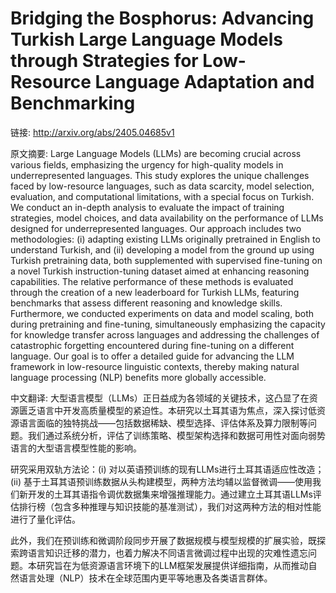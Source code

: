 # Bridging the Bosphorus: Advancing Turkish Large Language Models through Strategies for Low-Resource Language Adaptation and Benchmarking

链接: http://arxiv.org/abs/2405.04685v1

原文摘要:
Large Language Models (LLMs) are becoming crucial across various fields,
emphasizing the urgency for high-quality models in underrepresented languages.
This study explores the unique challenges faced by low-resource languages, such
as data scarcity, model selection, evaluation, and computational limitations,
with a special focus on Turkish. We conduct an in-depth analysis to evaluate
the impact of training strategies, model choices, and data availability on the
performance of LLMs designed for underrepresented languages. Our approach
includes two methodologies: (i) adapting existing LLMs originally pretrained in
English to understand Turkish, and (ii) developing a model from the ground up
using Turkish pretraining data, both supplemented with supervised fine-tuning
on a novel Turkish instruction-tuning dataset aimed at enhancing reasoning
capabilities. The relative performance of these methods is evaluated through
the creation of a new leaderboard for Turkish LLMs, featuring benchmarks that
assess different reasoning and knowledge skills. Furthermore, we conducted
experiments on data and model scaling, both during pretraining and fine-tuning,
simultaneously emphasizing the capacity for knowledge transfer across languages
and addressing the challenges of catastrophic forgetting encountered during
fine-tuning on a different language. Our goal is to offer a detailed guide for
advancing the LLM framework in low-resource linguistic contexts, thereby making
natural language processing (NLP) benefits more globally accessible.

中文翻译:
大型语言模型（LLMs）正日益成为各领域的关键技术，这凸显了在资源匮乏语言中开发高质量模型的紧迫性。本研究以土耳其语为焦点，深入探讨低资源语言面临的独特挑战——包括数据稀缺、模型选择、评估体系及算力限制等问题。我们通过系统分析，评估了训练策略、模型架构选择和数据可用性对面向弱势语言的大型语言模型性能的影响。

研究采用双轨方法论：(i) 对以英语预训练的现有LLMs进行土耳其语适应性改造；(ii) 基于土耳其语预训练数据从头构建模型，两种方法均辅以监督微调——使用我们新开发的土耳其语指令调优数据集来增强推理能力。通过建立土耳其语LLMs评估排行榜（包含多种推理与知识技能的基准测试），我们对这两种方法的相对性能进行了量化评估。

此外，我们在预训练和微调阶段同步开展了数据规模与模型规模的扩展实验，既探索跨语言知识迁移的潜力，也着力解决不同语言微调过程中出现的灾难性遗忘问题。本研究旨在为低资源语言环境下的LLM框架发展提供详细指南，从而推动自然语言处理（NLP）技术在全球范围内更平等地惠及各类语言群体。
